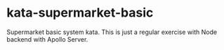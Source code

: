 # kata-supermarket-basic
Supermarket basic system kata. This is just a regular exercise with Node backend with Apollo Server.
